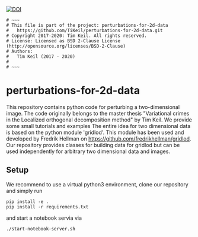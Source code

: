 [![DOI](https://zenodo.org/badge/270818299.svg)](https://zenodo.org/badge/latestdoi/270818299)

```
# ~~~
# This file is part of the project: perturbations-for-2d-data
#   https://github.com/TiKeil/perturbations-for-2d-data.git
# Copyright 2017-2020: Tim Keil. All rights reserved.
# License: Licensed as BSD 2-Clause License (http://opensource.org/licenses/BSD-2-Clause)
# Authors:
#   Tim Keil (2017 - 2020)
#
# ~~~
```

# perturbations-for-2d-data
This repository contains python code for perturbing a two-dimensional image. The code originally belongs to the master thesis "Variational crimes in the Localized orthogonal decomposition method" by Tim Keil. 
We provide some small tutorials and examples 
The entire idea for two dimensional data is based on the python module 'gridlod'. This module has been used and developed by Fredrik Hellman on https://github.com/fredrikhellman/gridlod. Our repository provides classes for building data for gridlod but can be used independently for arbitrary two dimensional data and images. 

## Setup

We recommend to use a virtual python3 environment, clone our repository and simply run

```
pip install -e . 
pip install -r requirements.txt
```

and start a notebook servia via

```
./start-notebook-server.sh
```
